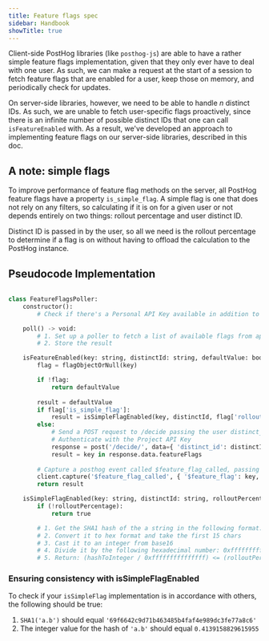 ```yaml
---
title: Feature flags spec
sidebar: Handbook
showTitle: true
---
```


Client-side PostHog libraries (like `posthog-js`) are able to have a rather simple feature flags implementation, given that they only ever have to deal with one user. As such, we can make a request at the start of a session to fetch feature flags that are enabled for a user, keep those on memory, and periodically check for updates. 

On server-side libraries, however, we need to be able to handle _n_ distinct IDs. As such, we are unable to fetch user-specific flags proactively, since there is an infinite number of possible distinct IDs that one can call `isFeatureEnabled` with. As a result, we've developed an approach to implementing feature flags on our server-side libraries, described in this doc.

## A note: simple flags

To improve performance of feature flag methods on the server, all PostHog feature flags have a property `is_simple_flag`. A simple flag is one that does not rely on any filters, so calculating if it is on for a given user or not depends entirely on two things: rollout percentage and user distinct ID. 

Distinct ID is passed in by the user, so all we need is the rollout percentage to determine if a flag is on without having to offload the calculation to the PostHog instance. 

## Pseudocode Implementation

```python

class FeatureFlagsPoller:
    constructor():
        # Check if there's a Personal API Key available in addition to the Project API Key

    poll() -> void:
        # 1. Set up a poller to fetch a list of available flags from api/feature_flag using the Personal API Key
        # 2. Store the result

    isFeatureEnabled(key: string, distinctId: string, defaultValue: boolean) -> boolean:
        flag = flagObjectOrNull(key)

        if !flag:
            return defaultValue
        
        result = defaultValue
        if flag['is_simple_flag']:
            result = isSimpleFlagEnabled(key, distinctId, flag['rollout_percentage'])
        else:
            # Send a POST request to /decide passing the user distinct_id in the request data
            # Authenticate with the Project API Key
            response = post('/decide/', data={ 'distinct_id': distinctId  })
            result = key in response.data.featureFlags
        
        # Capture a posthog event called $feature_flag_called, passing the properties $feature_flag (the key) and $feature_flag_response
        client.capture('$feature_flag_called', { '$feature_flag': key, '$feature_flag_response': result })
        return result

    isSimpleFlagEnabled(key: string, distinctId: string, rolloutPercentage: int) -> boolean:
        if (!rolloutPercentage):
            return true

        # 1. Get the SHA1 hash of the a string in the following format: key.distinctId
        # 2. Convert it to hex format and take the first 15 chars
        # 3. Cast it to an integer from base16
        # 4. Divide it by the following hexadecimal number: 0xfffffffffffffff (1152921504606847000)
        # 5. Return: (hashToInteger / 0xfffffffffffffff) <= (rolloutPercentage / 100)
```

### Ensuring consistency with isSimpleFlagEnabled

To check if your `isSimpleFlag` implementation is in accordance with others, the following should be true:

1. `SHA1('a.b')` should equal `'69f6642c9d71b463485b4faf4e989dc3fe77a8c6'`
2. The integer value for the hash of `'a.b'` should equal `0.4139158829615955`
